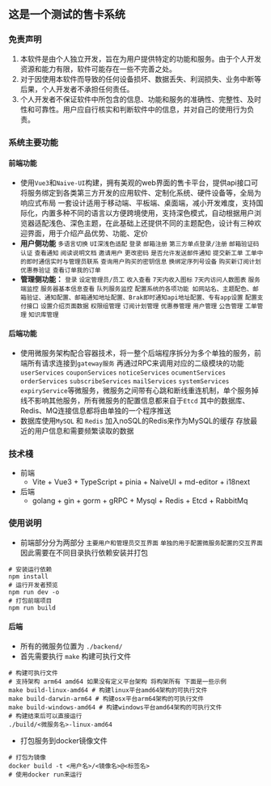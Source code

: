 ## 这是一个测试的售卡系统

### 免责声明

1. 本软件是由个人独立开发，旨在为用户提供特定的功能和服务。由于个人开发资源和能力有限，软件可能存在一些不完善之处。
2. 对于因使用本软件而导致的任何设备损坏、数据丢失、利润损失、业务中断等后果，个人开发者不承担任何责任。
3. 个人开发者不保证软件中所包含的信息、功能和服务的准确性、完整性、及时性和可靠性。用户应自行核实和判断软件中的信息，并对自己的使用行为负责。

### 系统主要功能

#### 前端功能

- 使用`Vue3`和`Naive-UI`构建，拥有美观的web界面的售卡平台，提供api接口可将服务绑定到各类第三方开发的应用软件、定制化系统、硬件设备等，全局为响应式布局 一套设计适用于移动端、平板端、桌面端，减小开发难度，支持国际化，内置多种不同的语言以方便跨境使用，支持深色模式，自动根据用户浏览器适配浅色、深色主题，在此基础上还提供不同的主题配色，设计有三种欢迎界面，用于介绍产品优势、功能、定价
- **用户侧功能** `多语言切换` `UI深浅色适配` `登录` `邮箱注册` `第三方单点登录/注册` `邮箱验证码认证` `查看通知` `阅读说明文档` `邀请用户` `更改密码` `是否允许发送邮件通知` `提交新工单` `工单中的即时通信实时与管理员联系` `查询用户购买的密钥信息` `换绑定序列号设备` `购买新订阅计划` `优惠券验证` `查看订单我的订单`
- **管理侧功能：** `登录` `设定管理员/员工` `收入查看` `7天内收入图标` `7天内访问人数图表` `服务端监控` `服务器基本信息查看` `队列服务监控` `配置系统的各项功能 如网站名、主题配色、邮箱验证、通知配置、邮箱通知地址配置、Brak即时通知api地址配置、专有app设置` `配置支付接口` `设置介绍页面数据` `权限组管理` `订阅计划管理` `优惠券管理` `用户管理` `公告管理` `工单管理`  `知识库管理`

#### 后端功能

- 使用微服务架构配合容器技术，将一整个后端程序拆分为多个单独的服务，前端所有请求连接到`gateway服务` 再通过RPC来调用对应的二级模块的功能 `userServices` `couponServices` `noticeServices` `ocumentServices` `orderServices` `subscribeServices` `mailServices` `systemServices` `expiryService`等微服务，微服务之间带有心跳和断线重连机制，单个服务掉线不影响其他服务，所有微服务的配置信息都来自于`Etcd` 其中的数据库、Redis、MQ连接信息都将由单独的一个程序推送
- 数据库使用`MySQL` 和 `Redis` 加入noSQL的Redis来作为MySQL的缓存 存放最近的用户信息和需要频繁读取的数据

### 技术棧

- 前端
    - Vite + Vue3 + TypeScript + pinia + NaiveUI + md-editor + i18next
- 后端
    - golang + gin + gorm + gRPC + Mysql + Redis + Etcd + RabbitMq

### 使用说明

- 前端部分分为两部分 `主要用户和管理员交互界面` `单独的用于配置微服务配置的交互界面` 因此需要在不同目录执行依赖安装并打包
```shell 
# 安装运行依赖
npm install
# 运行开发者预览
npm run dev -o
# 打包前端项目
npm run build
```

#### 后端

- 所有的微服务位置为 `./backend/` 
- 首先需要执行 `make` 构建可执行文件
```shell
# 构建可执行文件
# 支持架构 arm64 amd64 如果没有定义平台架构 将构架所有 下面是一些示例
make build-linux-amd64 # 构建linux平台amd64架构的可执行文件
make build-darwin-arm64 # 构建osx平台arm64架构的可执行文件
make build-windows-amd64 # 构建windows平台amd64架构的可执行文件
# 构建结束后可以直接运行
./build/<微服务名>-linux-amd64
```

- 打包服务到docker镜像文件
```shell
# 打包为镜像
docker build -t <用户名>/<镜像名>@<标签名>
# 使用docker run来运行
``` 